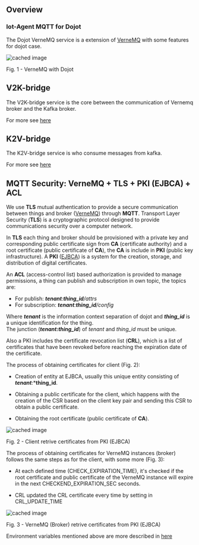 
## Overview

### Iot-Agent MQTT for Dojot

The Dojot VerneMQ service is a extension of [VerneMQ](https://github.com/vernemq/vernemq) with some features for dojot case. 

![cached image](http://www.plantuml.com/plantuml/proxy?src=https://raw.githubusercontent.com/mprevide/dojot-verne/doc_sol/docs/plant_uml/mqtt/diag_mqtt_)

Fig. 1 - VerneMQ with Dojot

## V2K-bridge

The V2K-bridge service is the core between the communication of Vernemq broker and the Kafka broker.

For more see [here](./mqtt-bridge)

## K2V-bridge

The K2V-bridge service is who consume messages from kafka.

For more see [here](./mqtt-bridge)


## MQTT Security: VerneMQ + TLS + PKI (EJBCA) + ACL 

We use **TLS** mutual authentication to provide a secure communication between things and broker ([VerneMQ](https://github.com/vernemq/vernemq)) through **MQTT**.  Transport Layer Security (**TLS**) is a cryptographic protocol designed to provide communications security over a computer network. 

In **TLS** each thing and broker should be provisioned with a private key and corresponding public certificate sign from **CA** (certificate authority) and a root certificate (public certificate of **CA**), the **CA** is include in **PKI** (public key infrastructure). A **PKI**  ([EJBCA](./ejbca)) is a system for the creation, storage, and distribution of digital certificates.

An **ACL** (access-control list) based authorization is provided to manage permissions, a thing can publish and subscription in own topic, the topics are: 

- For publish: ***tenant***_:_***thing_id***_/attrs_
- For subscription: ***tenant***_:_***thing_id***_/config_

Where ***tenant*** is the information context separation of dojot and ***thing_id*** is a unique identification for the thing.  
The junction (***tenant:thing_id***) of *tenant* and  *thing_id* must be unique.

Also a PKI includes the certificate revocation list (**CRL**), which is a list of certificates that have been revoked before reaching the expiration date of the certificate.

The process of obtaining certificates for client (Fig. 2):

 - Creation of entity at EJBCA, usually this unique entity consisting of ***tenant***_:_***thing_id**.


- Obtaining a public certificate for the client, which happens with the creation of the CSR based on the client key pair and  sending this CSR to obtain a public certificate.

- Obtaining the root certificate (public certificate of **CA**).


![cached image](http://www.plantuml.com/plantuml/proxy?src=https://raw.githubusercontent.com/mprevide/dojot-verne/doc_sol/docs/plant_uml/mqtt/seq_sec_client)

Fig. 2 - Client retrive certificates from PKI (EJBCA)


The process of obtaining certificates for VerneMQ instances (broker) follows the same steps as for the client, with some more (Fig. 3):

- At each defined time (CHECK_EXPIRATION_TIME), it's checked if the root certificate and public certificate of the VerneMQ instance will expire in the next CHECKEND_EXPIRATION_SEC seconds.

- CRL updated the CRL certificate every time by setting in CRL_UPDATE_TIME

![cached image](http://www.plantuml.com/plantuml/proxy?src=https://raw.githubusercontent.com/mprevide/dojot-verne/doc_sol/docs/plant_uml/mqtt/seq_sec_verne) 

Fig. 3 - VerneMQ (Broker) retrive certificates from PKI (EJBCA)

Environment variables mentioned above are more described in [here](./vernemq)